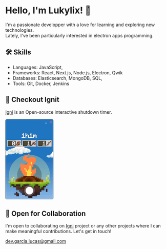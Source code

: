# Hello, I'm Lukylix! 👋

I'm a passionate developper with a love for learning and exploring new technologies.  
Lately, I've been particularly interested in electron apps programming.

## 🛠️ Skills

- Languages: JavaScript,
- Frameworks: React, Next.js, Node.js, Electron, Qwik
- Databases: Elasticsearch, MongoDB, SQL,
- Tools: Git, Docker, Jenkins

## 👀 Checkout Ignit

[Igni](https://github.com/Lukylix/Igni) is an Open-source interactive shutdown timer.

<img src="https://github.com/Lukylix/Igni/blob/master/screenshot.png?raw=true" alt="Igni Screenshot" width="150px">

## 🙌 Open for Collaboration

I'm open to collaborating on [Igni](https://github.com/Lukylix/Igni) project or any other projects where I can make meaningful contributions. Let's get in touch!

dev.garcia.lucas@gmail.com

